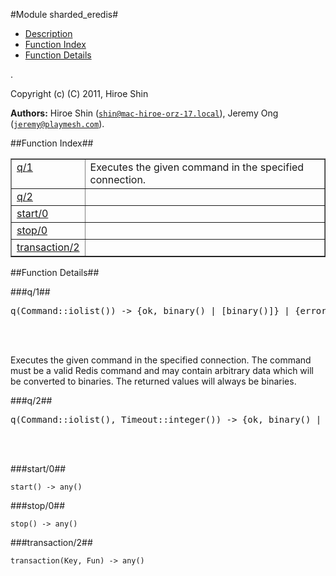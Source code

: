 

#Module sharded_eredis#
* [Description](#description)
* [Function Index](#index)
* [Function Details](#functions)


.

Copyright (c) (C) 2011, Hiroe Shin

__Authors:__ Hiroe Shin ([`shin@mac-hiroe-orz-17.local`](mailto:shin@mac-hiroe-orz-17.local)), Jeremy Ong ([`jeremy@playmesh.com`](mailto:jeremy@playmesh.com)).<a name="index"></a>

##Function Index##


<table width="100%" border="1" cellspacing="0" cellpadding="2" summary="function index"><tr><td valign="top"><a href="#q-1">q/1</a></td><td>
Executes the given command in the specified connection.</td></tr><tr><td valign="top"><a href="#q-2">q/2</a></td><td></td></tr><tr><td valign="top"><a href="#start-0">start/0</a></td><td></td></tr><tr><td valign="top"><a href="#stop-0">stop/0</a></td><td></td></tr><tr><td valign="top"><a href="#transaction-2">transaction/2</a></td><td></td></tr></table>


<a name="functions"></a>

##Function Details##

<a name="q-1"></a>

###q/1##


<pre>q(Command::iolist()) -&gt; {ok, binary() | [binary()]} | {error, Reason::binary()}</pre>
<br></br>



Executes the given command in the specified connection. The
command must be a valid Redis command and may contain arbitrary
data which will be converted to binaries. The returned values will
always be binaries.<a name="q-2"></a>

###q/2##


<pre>q(Command::iolist(), Timeout::integer()) -&gt; {ok, binary() | [binary()]} | {error, Reason::binary()}</pre>
<br></br>


<a name="start-0"></a>

###start/0##


`start() -> any()`

<a name="stop-0"></a>

###stop/0##


`stop() -> any()`

<a name="transaction-2"></a>

###transaction/2##


`transaction(Key, Fun) -> any()`

